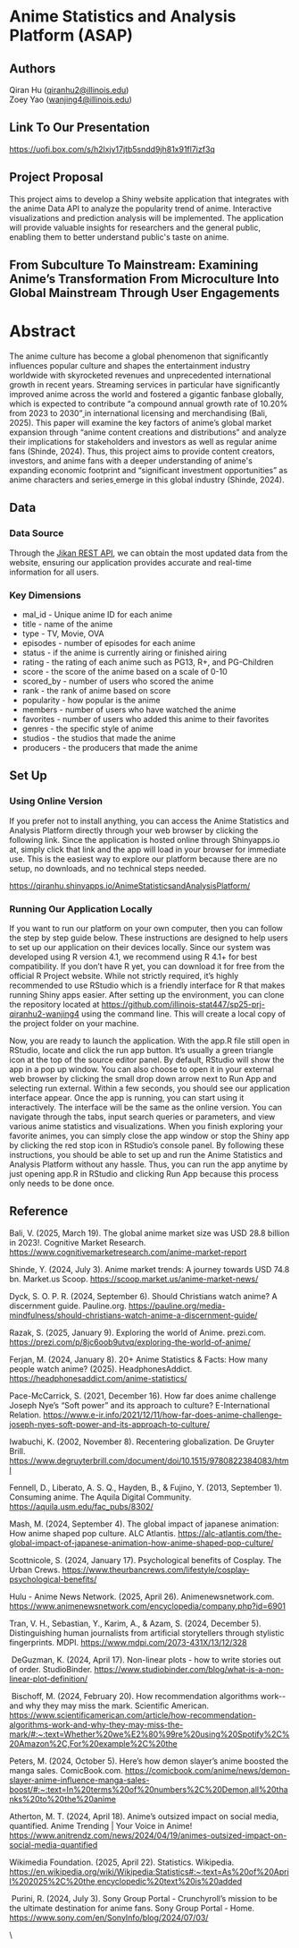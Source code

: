 # Anime Statistics and Analysis Platform (ASAP)

## Authors

Qiran Hu ([qiranhu2\@illinois.edu](mailto:qiranhu2@illinois.edu))\
Zoey Yao ([wanjing4\@illinois.edu](mailto:wanjing4@illinois.edu))

## Link To Our Presentation

https://uofi.box.com/s/h2lxjv17jtb5sndd9jh81x91fl7izf3q

## Project Proposal

This project aims to develop a Shiny website application that integrates with the anime Data API to analyze the popularity trend of anime. Interactive visualizations and prediction analysis will be implemented. The application will provide valuable insights for researchers and the general public, enabling them to better understand public's taste on anime.

## From Subculture To Mainstream: Examining Anime’s Transformation From Microculture Into Global Mainstream Through User Engagements

# Abstract

The anime culture has become a global phenomenon that significantly influences popular culture and shapes the entertainment industry worldwide with skyrocketed revenues and unprecedented international growth in recent years. Streaming services in particular have significantly improved anime across the world and fostered a gigantic fanbase globally, which is expected to contribute “a compound annual growth rate of 10.20% from 2023 to 2030”[ ](https://www.cognitivemarketresearch.com/anime-market-report)in international licensing and merchandising (Bali, 2025). This paper will examine the key factors of anime’s global market expansion through “anime content creations and distributions” and analyze their implications for stakeholders and investors as well as regular anime fans (Shinde, 2024). Thus, this project aims to provide content creators, investors, and anime fans with a deeper understanding of anime's expanding economic footprint and “significant investment opportunities” as anime characters and series[ ](https://scoop.market.us/anime-market-news/)emerge in this global industry (Shinde, 2024).

## Data

### Data Source

Through the [Jikan REST API](https://jikan.moe/), we can obtain the most updated data from the website, ensuring our application provides accurate and real-time information for all users.

### Key Dimensions

-   mal_id - Unique anime ID for each anime
-   title - name of the anime
-   type - TV, Movie, OVA
-   episodes - number of episodes for each anime
-   status - if the anime is currently airing or finished airing
-   rating - the rating of each anime such as PG13, R+, and PG-Children
-   score - the score of the anime based on a scale of 0-10
-   scored_by - number of users who scored the anime
-   rank - the rank of anime based on score
-   popularity - how popular is the anime
-   members - number of users who have watched the anime
-   favorites - number of users who added this anime to their favorites
-   genres - the specific style of anime
-   studios - the studios that made the anime
-   producers - the producers that made the anime

## Set Up

### Using Online Version 

If you prefer not to install anything, you can access the Anime Statistics and Analysis Platform directly through your web browser by clicking the following link. Since the application is hosted online through Shinyapps.io at, simply click that link and the app will load in your browser for immediate use. This is the easiest way to explore our platform because there are no setup, no downloads, and no technical steps needed. 

<https://qiranhu.shinyapps.io/AnimeStatisticsandAnalysisPlatform/>

### Running Our Application Locally 

If you want to run our platform on your own computer, then you can follow the step by step guide below. These instructions are designed to help users to set up our application on their devices locally. Since our system was developed using R version 4.1, we recommend using R 4.1+ for best compatibility. If you don’t have R yet, you can download it for free from the official R Project website. While not strictly required, it’s highly recommended to use RStudio which is a friendly interface for R that makes running Shiny apps easier. After setting up the environment, you can clone the repository located at <https://github.com/illinois-stat447/sp25-prj-qiranhu2-wanjing4> using the command line. This will create a local copy of the project folder on your machine.

Now, you are ready to launch the application. With the app.R file still open in RStudio, locate and click the run app button. It’s usually a green triangle icon at the top of the source editor panel. By default, RStudio will show the app in a pop up window. You can also choose to open it in your external web browser by clicking the small drop down arrow next to Run App and selecting run external. Within a few seconds, you should see our application interface appear. Once the app is running, you can start using it interactively. The interface will be the same as the online version. You can navigate through the tabs, input search queries or parameters, and view various anime statistics and visualizations. When you finish exploring your favorite animes, you can simply close the app window or stop the Shiny app by clicking the red stop icon in RStudio’s console panel. By following these instructions, you should be able to set up and run the Anime Statistics and Analysis Platform without any hassle. Thus, you can run the app anytime by just opening app.R in RStudio and clicking Run App because this process only needs to be done once.

## Reference

Bali, V. (2025, March 19). The global anime market size was USD 28.8 billion in 2023!. Cognitive Market Research. <https://www.cognitivemarketresearch.com/anime-market-report>

Shinde, Y. (2024, July 3). Anime market trends: A journey towards USD 74.8 bn. Market.us Scoop. <https://scoop.market.us/anime-market-news/>

Dyck, S. O. P. R. (2024, September 6). Should Christians watch anime? A discernment guide. Pauline.org. <https://pauline.org/media-mindfulness/should-christians-watch-anime-a-discernment-guide/>

Razak, S. (2025, January 9). Exploring the world of Anime. prezi.com. <https://prezi.com/p/8jc6oob9utvq/exploring-the-world-of-anime/>

Ferjan, M. (2024, January 8). 20+ Anime Statistics & Facts: How many people watch anime? (2025). HeadphonesAddict. <https://headphonesaddict.com/anime-statistics/>

Pace-McCarrick, S. (2021, December 16). How far does anime challenge Joseph Nye’s “Soft power” and its approach to culture? E-International Relation. <https://www.e-ir.info/2021/12/11/how-far-does-anime-challenge-joseph-nyes-soft-power-and-its-approach-to-culture/>

Iwabuchi, K. (2002, November 8). Recentering globalization. De Gruyter Brill. <https://www.degruyterbrill.com/document/doi/10.1515/9780822384083/html>

Fennell, D., Liberato, A. S. Q., Hayden, B., & Fujino, Y. (2013, September 1). Consuming anime. The Aquila Digital Community. <https://aquila.usm.edu/fac_pubs/8302/>

Mash, M. (2024, September 4). The global impact of japanese animation: How anime shaped pop culture. ALC Atlantis. <https://alc-atlantis.com/the-global-impact-of-japanese-animation-how-anime-shaped-pop-culture/>

Scottnicole, S. (2024, January 17). Psychological benefits of Cosplay. The Urban Crews. <https://www.theurbancrews.com/lifestyle/cosplay-psychological-benefits/>

Hulu - Anime News Network. (2025, April 26). Animenewsnetwork.com. <https://www.animenewsnetwork.com/encyclopedia/company.php?id=6901>

Tran, V. H., Sebastian, Y., Karim, A., & Azam, S. (2024, December 5). Distinguishing human journalists from artificial storytellers through stylistic fingerprints. MDPI. <https://www.mdpi.com/2073-431X/13/12/328>

 DeGuzman, K. (2024, April 17). Non-linear plots - how to write stories out of order. StudioBinder. <https://www.studiobinder.com/blog/what-is-a-non-linear-plot-definition/>

 Bischoff, M. (2024, February 20). How recommendation algorithms work--and why they may miss the mark. Scientific American. <https://www.scientificamerican.com/article/how-recommendation-algorithms-work-and-why-they-may-miss-the-mark/#:~:text=Whether%20we%E2%80%99re%20using%20Spotify%2C%20Amazon%2C,For%20example%2C%20the>

Peters, M. (2024, October 5). Here’s how demon slayer’s anime boosted the manga sales. ComicBook.com. <https://comicbook.com/anime/news/demon-slayer-anime-influence-manga-sales-boost/#:~:text=In%20terms%20of%20numbers%2C%20Demon,all%20thanks%20to%20the%20anime>

Atherton, M. T. (2024, April 18). Anime’s outsized impact on social media, quantified. Anime Trending \| Your Voice in Anime! <https://www.anitrendz.com/news/2024/04/19/animes-outsized-impact-on-social-media-quantified>

Wikimedia Foundation. (2025, April 22). Statistics. Wikipedia. <https://en.wikipedia.org/wiki/Wikipedia:Statistics#:~:text=As%20of%20April%202025%2C%20the,encyclopedic%20text%20is%20added>

 Purini, R. (2024, July 3). Sony Group Portal - Crunchyroll’s mission to be the ultimate destination for anime fans. Sony Group Portal - Home. <https://www.sony.com/en/SonyInfo/blog/2024/07/03/>


\
